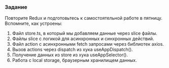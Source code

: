 ### Задание

Повторите Redux и подготовьтесь к самостоятельной работе в пятницу.
Вспомните, как устроены:

1. Файл store.ts, в который мы добавляем данные через slice файлы.
2. Файлы slice с логикой для асинхронных и синхронных действий.
3. Файл action с асинхронными fetch запросами через библиотек axios.
4. Вызов actions через dispatch из хука useAppDispatch().
5. Получение данных из store из хука useAppSelector().
6. Работа с local storage, браузерным хранилищем данных.
